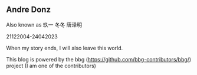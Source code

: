 ## Andre Donz

Also known as 玖一 冬冬 唐泽明

21122004-24042023

When my story ends, I will also leave this world.

This blog is powered by the bbg (https://github.com/bbg-contributors/bbg/) project (I am one of the contributors)